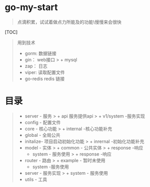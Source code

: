# go-my-start
> 点滴积累，试试着做点力所能及的功能\慢慢来会很快

[TOC]

> 用到技术
>
> + gorm: 数据链接
> + gin： web接口
    >   + mysql
> + zap： 日志
> + viper:  读取配置文件
> + go-redis redis 链接

# 目录

> + server - 服务
    >   + api   服务提供api
          >     + v1/system  -服务实现
> + config - 配置文件
> + core - 核心功能
    >   + internal  -核心功能补充
> + global - 全局公共
> + initalize- 项目启动初始化功能
    >   + inrernal -初始化功能补充
> + model - 实体
    >   + common - 公共实体
          >     + response -响应
>   + system -  服务使用
      >     + response -响应
> + router - 路由
    >   + example - 暂时未使用
>   + system -服务使用
> + server - 服务实现
    >   + system - 服务使用
> + utils - 工具

